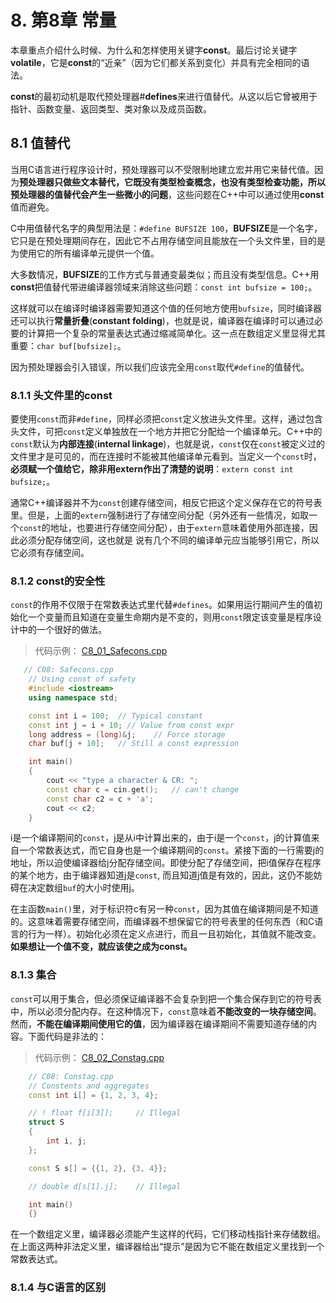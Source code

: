# 8. 第8章 常量

本章重点介绍什么时候、为什么和怎样使用关键字**const**。最后讨论关键字**volatile**，它是**const**的“近亲”（因为它们都关系到变化）并具有完全相同的语法。

**const**的最初动机是取代预处理器#**defines**来进行值替代。从这以后它曾被用于指针、函数变量、返回类型、类对象以及成员函数。

## 8.1 值替代

当用C语言进行程序设计时，预处理器可以不受限制地建立宏并用它来替代值。因为**预处理器只做些文本替代，它既没有类型检查概念，也没有类型检查功能，所以预处理器的值替代会产生一些微小的问题**，这些问题在C++中可以通过使用**const**值而避免。

C中用值替代名字的典型用法是：`#define BUFSIZE 100`，**BUFSIZE**是一个名字，它只是在预处理期间存在，因此它不占用存储空间且能放在一个头文件里，目的是为使用它的所有编译单元提供一个值。

大多数情况，**BUFSIZE**的工作方式与普通变最类似；而且没有类型信息。C++用**const**把值替代带进编译器领域来消除这些问题：`const int bufsize = 100;`。

这样就可以在编译时编译器需要知道这个值的任何地方使用`bufsize`，同时编译器还可以执行**常量折叠**(**constant folding**)，也就是说，编译器在编译时可以通过必要的计算把一个复杂的常量表达式通过缩减简单化。这一点在数组定义里显得尤其重要：`char buf[bufsize];`。

因为预处理器会引入错误，所以我们应该完全用`const`取代`#define`的值替代。

### 8.1.1 头文件里的const

要使用`const`而非`#define`，同样必须把`const`定义放进头文件里。这样，通过包含头文件，可把`const`定义单独放在一个地方并把它分配给一个编译单元。C++中的`const`默认为**内部连接**(**internal linkage**)，也就是说，`const`仅在`const`被定义过的文件里才是可见的，而在连接时不能被其他编译单元看到。当定义一个`const`时，**必须赋一个值给它，除非用extern作出了清楚的说明**：`extern const int bufsize;`。

通常C++编译器并不为`const`创建存储空间，相反它把这个定义保存在它的符号表里。但是，上面的`extern`强制进行了存储空间分配（另外还有一些情况，如取一个`const`的地址，也要进行存储空间分配），由于`extern`意味着使用外部连接，因此必须分配存储空间，这也就是
说有几个不同的编译单元应当能够引用它，所以它必须有存储空间。

### 8.1.2 const的安全性

`const`的作用不仅限于在常数表达式里代替`#defines`。如果用运行期间产生的值初始化一个变量而且知道在变量生命期内是不变的，则用`const`限定该变量是程序设计中的一个很好的做法。

> 代码示例：
[C8_01_Safecons.cpp]()

```C++
   // C08: Safecons.cpp
    // Using const of safety
    #include <iostream>
    using namespace std;

    const int i = 100;  // Typical constant
    const int j = i + 10; // Value from const expr
    long address = (long)&j;    // Force storage
    char buf[j + 10];   // Still a const expression

    int main()
    {
        cout << "type a character & CR: ";
        const char c = cin.get();   // can't change
        const char c2 = c + 'a';
        cout << c2;
    } 
```

i是一个编译期间的`const`，j是从i中计算出来的，由于i是一个`const`，j的计算值来自一个常数表达式，而它自身也是一个编译期间的`const`。紧接下面的一行需要j的地址，所以迫使编译器给j分配存储空间。即使分配了存储空间，把i值保存在程序的某个地方，由于编译器知道j是`const`, 而且知道j值是有效的，因此，这仍不能妨碍在决定数组`buf`的大小时使用j。

在主函数`main()`里，对于标识符c有另一种`const`，因为其值在编译期间是不知道的。这意味着需要存储空间，而编译器不想保留它的符号表里的任何东西（和C语言的行为一样）。初始化必须在定义点进行，而且一且初始化，其值就不能改变。**如果想让一个值不变，就应该使之成为const。**

### 8.1.3 集合

`const`可以用于集合，但必须保证编译器不会复杂到把一个集合保存到它的符号表中，所以必须分配内存。在这种情况下，`const`意味着**不能改变的一块存储空间**。然而，**不能在编译期间使用它的值**，因为编译器在编译期间不需要知道存储的内容。下面代码是非法的：

> 代码示例：
[C8_02_Constag.cpp]()

```C++
    // C08: Constag.cpp
    // Constents and aggregates
    const int i[] = {1, 2, 3, 4};

    // ! float f[i[3]];     // Illegal
    struct S
    {
        int i, j;
    };

    const S s[] = {{1, 2}, {3, 4}};

    // double d[s[1].j];    // Illegal

    int main()
    {}
```

在一个数组定义里，编译器必须能产生这样的代码，它们移动栈指针来存储数组。在上面这两种非法定义里，编译器给出“提示”是因为它不能在数组定义里找到一个常数表达式。

### 8.1.4 与C语言的区别


